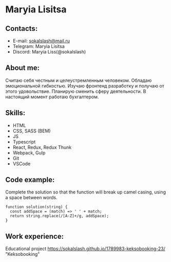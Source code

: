 # Maryia Lisitsa

## Contacts:
- E-mail: sokalslash@mail.ru 
- Telegram: Maryia Lisitsa 
- Discord: Maryia Liss(@sokalslash)

## About me:
Считаю себя честным и целеустремленным человеком. Обладаю эмоциональной гибкостью. 
Изучаю фронтенд разработку и получаю от этого удовольствие. Планирую сменить сферу деятельности. В настоящий момент работаю бухгалтером. 

## Skills:
- HTML
- CSS, SASS (BEM)
- JS
- Typescript
- React, Redux, Redux Thunk
- Webpack, Gulp
- Git
- VSCode

## Code example:
Complete the solution so that the function will break up camel casing, using a space between words.

```
function solution(string) {
  const addSpace = (match) => ' ' + match; 
  return string.replace(/[A-Z]+/g, addSpace);
}
```

## Work experience:
Educational project https://sokalslash.github.io/1789983-keksobooking-23/ "Keksobooking"



